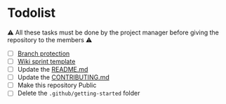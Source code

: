 # Todolist

:warning: All these tasks must be done by the project manager before giving the repository to the members :warning:

- [ ] [Branch protection](./branch_protection_rules.md)
- [ ] [Wiki sprint template](./wiki_sprint_template.md)
- [ ] Update the [README.md](../../README.md)
- [ ] Update the [CONTRIBUTING.md](../../CONTRIBUTING.md)
- [ ] Make this repository Public
- [ ] Delete the `.github/getting-started` folder
